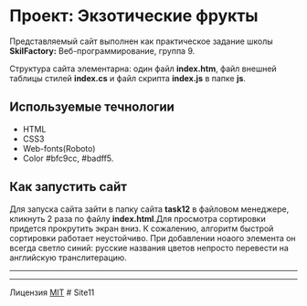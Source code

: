 # Проект: Экзотические фрукты #

 Представляемый сайт выполнен как практическое задание школы **SkilFactory:** Веб-программирование, группа 9.

 Структура сайта элементарна: один файл **index.htm**, файл внешней таблицы стилей **index.cs** и файл скрипта **index.js** в папке **js**.

## Используемые течнологии ##

* HTML
* CSS3
* Web-fonts(Roboto)
* Color #bfc9cc, #badff5.

## Как запустить сайт ##

Для запуска сайта зайти в папку сайта **task12** в файловом менеджере, кликнуть 2 раза по файлу **index.html**.Для просмотра сортировки придется прокрутить экран вниз. К сожалению, алгоритм быстрой сортировки работает неустойчиво. При добавлении ноаого элемента он всегда светло синий: русские названия цветов непросто перевести на английскую транслитерацию.

-----
-----

Лицензия [MIT](../license.md)
#   S i t e 1 1 
 
 